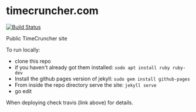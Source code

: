 # timecruncher.com

[![Build Status](https://travis-ci.org/tutorcruncher/timecruncher.com.svg?branch=master)](https://travis-ci.org/tutorcruncher/timecruncher.com)

Public TimeCruncher site

To run locally:

* clone this repo
* if you haven't already got them installed: `sodo apt install ruby ruby-dev`
* Install the github pages version of jekyll: `sudo gem install github-pages`
* From inside the repo directory serve the site: `jekyll serve`
* go edit


When deploying check travis (link above) for details.

